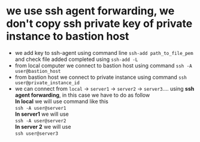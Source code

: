 # we use ssh agent forwarding, we don't copy ssh private key of private instance to bastion host
  - we add key to ssh-agent using command line `ssh-add path_to_file_pem` and check file added completed using `ssh-add -L`
  - from local computer we connect to bastion host using command `ssh -A user@bastion_host`
  - from bastion host we connect to private instance using command `ssh user@private_instance_id`
  - we can connect from `local` -> `server1` -> `server2` -> `server3`.... using **ssh agent forwarding**, in this case we have to do as follow  
  **In local** we will use command like this  
  `ssh -A user@server1`  
  **In server1** we will use  
  `ssh -A user@server2`  
  **In server 2** we will use  
  `ssh user@server3`
  
